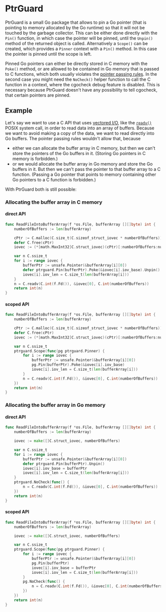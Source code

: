 # PtrGuard
PtrGuard is a small Go package that allows to pin a Go pointer (that is pointing
to memory allocated by the Go runtime) so that it will not be touched by the
garbage collector. This can be either done directly with the `Pin()` function,
in which case the pointer will be pinned, until the `Unpin()` method of the
returned object is called. Alternatively a `Scope()` can be created, which
provides a `Pinner` context with a `Pin()` method. In this case the pointer is
pinned until the scope is left.

Pinned Go pointers can either be directly stored in C memory with the `Poke()`
method, or are allowed to be contained in Go memory that is passed to C
functions, which both usually violates the [pointer passing
rules](https://golang.org/cmd/cgo/#hdr-Passing_pointers). In the second case you
might need the `NoCheck()` helper function to call the C function in a context,
where the cgocheck debug feature is disabled. This is necessary because PtrGuard
doesn't have any possibility to tell cgocheck, that certain pointers are pinned.

## Example
Let's say we want to use a C API that uses [vectored
I/O](https://en.wikipedia.org/wiki/Vectored_I/O), like the
[`readv()`](https://pubs.opengroup.org/onlinepubs/000095399/functions/readv.html)
POSIX system call, in order to read data into an array of buffers. Because we
want to avoid making a copy of the data, we want to read directly into Go
buffers. The pointer passing rules wouldn't allow that, because
* either we can allocate the buffer array in C memory, but then we can't store
  the pointers of the Go buffers in it. (Storing Go pointers in C memory is
  forbidden.)
* or we would allocate the buffer array in Go memory and store the Go buffers in
  it. But then we can't pass the pointer to that buffer array to a C function.
  (Passing a Go pointer that points to memory containing other Go pointers to a
  C function is forbidden.)

With PtrGuard both is still possible:

### Allocating the buffer array in C memory

#### direct API

```go
func ReadFileIntoBufferArray(f *os.File, bufferArray [][]byte) int {
	numberOfBuffers := len(bufferArray)

	cPtr := C.malloc(C.size_t(C.sizeof_struct_iovec * numberOfBuffers))
	defer C.free(cPtr)
	iovec := (*[math.MaxInt32]C.struct_iovec)(cPtr)[:numberOfBuffers:numberOfBuffers]

	var n C.ssize_t
	for i := range iovec {
		bufferPtr := unsafe.Pointer(&bufferArray[i][0])
		defer ptrguard.Pin(bufferPtr).Poke(&iovec[i].iov_base).Unpin()
		iovec[i].iov_len = C.size_t(len(bufferArray[i]))
	}
	n = C.readv(C.int(f.Fd()), &iovec[0], C.int(numberOfBuffers))
	return int(n)
}
```

#### scoped API

```go
func ReadFileIntoBufferArray(f *os.File, bufferArray [][]byte) int {
	numberOfBuffers := len(bufferArray)

	cPtr := C.malloc(C.size_t(C.sizeof_struct_iovec * numberOfBuffers))
	defer C.free(cPtr)
	iovec := (*[math.MaxInt32]C.struct_iovec)(cPtr)[:numberOfBuffers:numberOfBuffers]

	var n C.ssize_t
	ptrguard.Scope(func(pg ptrguard.Pinner) {
		for i := range iovec {
			bufferPtr := unsafe.Pointer(&bufferArray[i][0])
			pg.Pin(bufferPtr).Poke(&iovec[i].iov_base)
			iovec[i].iov_len = C.size_t(len(bufferArray[i]))
		}
		n = C.readv(C.int(f.Fd()), &iovec[0], C.int(numberOfBuffers))
	})
	return int(n)
}
```

### Allocating the buffer array in Go memory

#### direct API

```go
func ReadFileIntoBufferArray(f *os.File, bufferArray [][]byte) int {
	numberOfBuffers := len(bufferArray)

	iovec := make([]C.struct_iovec, numberOfBuffers)

	var n C.ssize_t
	for i := range iovec {
		bufferPtr := unsafe.Pointer(&bufferArray[i][0])
		defer ptrguard.Pin(bufferPtr).Unpin()
		iovec[i].iov_base = bufferPtr
		iovec[i].iov_len = C.size_t(len(bufferArray[i]))
	}
	ptrguard.NoCheck(func() {
		n = C.readv(C.int(f.Fd()), &iovec[0], C.int(numberOfBuffers))
	})
	return int(n)
}
```

#### scoped API

```go
func ReadFileIntoBufferArray(f *os.File, bufferArray [][]byte) int {
	numberOfBuffers := len(bufferArray)

	iovec := make([]C.struct_iovec, numberOfBuffers)

	var n C.ssize_t
	ptrguard.Scope(func(pg ptrguard.Pinner) {
		for i := range iovec {
			bufferPtr := unsafe.Pointer(&bufferArray[i][0])
			pg.Pin(bufferPtr)
			iovec[i].iov_base = bufferPtr
			iovec[i].iov_len = C.size_t(len(bufferArray[i]))
		}
		pg.NoCheck(func() {
			n = C.readv(C.int(f.Fd()), &iovec[0], C.int(numberOfBuffers))
		})
	})
	return int(n)
}
```

